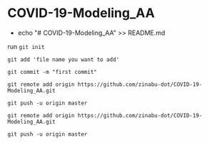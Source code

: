 # COVID-19-Modeling_AA

- echo "# COVID-19-Modeling_AA" >> README.md

run 
`git init`

`git add 'file name you want to add'`

`git commit -m "first commit"`

`git remote add origin https://github.com/zinabu-dot/COVID-19-Modeling_AA.git`

`git push -u origin master`
                
`git remote add origin https://github.com/zinabu-dot/COVID-19-Modeling_AA.git`

`git push -u origin master`
